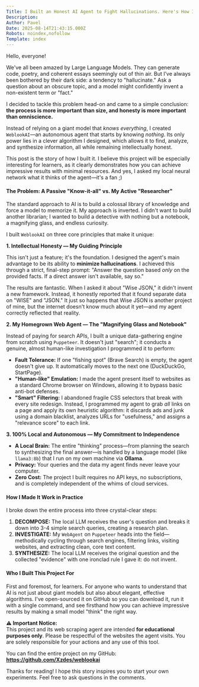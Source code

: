 ```yaml
---
Title: I Built an Honest AI Agent to Fight Hallucinations. Here's How It Works.
Description: 
Author: Pavel
Date: 2025-08-14T21:43:15.000Z
Robots: noindex,nofollow
Template: index
---
```

<p>Hello, everyone!</p>

<p>We've all been amazed by Large Language Models. They can generate code, poetry, and coherent essays seemingly out of thin air. But I’ve always been bothered by their dark side: a tendency to "hallucinate." Ask a question about an obscure topic, and a model might confidently invent a non-existent term or "fact."</p>

<p>I decided to tackle this problem head-on and came to a simple conclusion: <strong>the process is more important than size, and honesty is more important than omniscience.</strong></p>

<p>Instead of relying on a giant model that <em>knows everything</em>, I created <code>WeblookAI</code>—an autonomous agent that starts by knowing <em>nothing</em>. Its only power lies in a clever algorithm I designed, which allows it to find, analyze, and synthesize information, all while remaining intellectually honest.</p>

<p>This post is the story of how I built it. I believe this project will be especially interesting for learners, as it clearly demonstrates how you can achieve impressive results with minimal resources. And yes, I asked my local neural network what it thinks of the agent—it's a fan ;)</p>

<h4>
  
  
  The Problem: A Passive "Know-it-all" vs. My Active "Researcher"
</h4>

<p>The standard approach to AI is to build a colossal library of knowledge and force a model to memorize it. My approach is inverted. I didn't want to build another librarian; I wanted to build a detective with nothing but a notebook, a magnifying glass, and endless curiosity.</p>

<p>I built <code>WeblookAI</code> on three core principles that make it unique:</p>

<p><strong>1. Intellectual Honesty — My Guiding Principle</strong></p>

<p>This isn't just a feature; it's the foundation. I designed the agent's main advantage to be its ability to <strong>minimize hallucinations</strong>. I achieved this through a strict, final-step prompt: "Answer the question based <em>only</em> on the provided facts. If a direct answer isn't available, say so."</p>

<p>The results are fantastic. When I asked it about "Wise JSON," it didn't invent a new framework. Instead, it honestly reported that it found separate data on "WISE" and "JSON." It just so happens that Wise JSON is another project of mine, but the internet doesn't know much about it yet—and my agent correctly reflected that reality.</p>

<p><strong>2. My Homegrown Web Agent — The "Magnifying Glass and Notebook"</strong></p>

<p>Instead of paying for search APIs, I built a unique data-gathering engine from scratch using <code>Puppeteer</code>. It doesn't just "search"; it conducts a genuine, almost human-like investigation I programmed it to perform:</p>

<ul>
<li>  <strong>Fault Tolerance:</strong> If one "fishing spot" (Brave Search) is empty, the agent doesn't give up. It automatically moves to the next one (DuckDuckGo, StartPage).</li>
<li>  <strong>"Human-like" Emulation:</strong> I made the agent present itself to websites as a standard Chrome browser on Windows, allowing it to bypass basic anti-bot defenses.</li>
<li>  <strong>"Smart" Filtering:</strong> I abandoned fragile CSS selectors that break with every site redesign. Instead, I programmed my agent to grab <em>all</em> links on a page and apply its own heuristic algorithm: it discards ads and junk using a domain blacklist, analyzes URLs for "usefulness," and assigns a "relevance score" to each link.</li>
</ul>

<p><strong>3. 100% Local and Autonomous — My Commitment to Independence</strong></p>

<ul>
<li>  <strong>A Local Brain:</strong> The entire "thinking" process—from planning the search to synthesizing the final answer—is handled by a language model (like <code>llama3:8b</code>) that I run on my own machine via <strong>Ollama</strong>.</li>
<li>  <strong>Privacy:</strong> Your queries and the data my agent finds never leave your computer.</li>
<li>  <strong>Zero Cost:</strong> The project I built requires no API keys, no subscriptions, and is completely independent of the whims of cloud services.</li>
</ul>

<h4>
  
  
  How I Made It Work in Practice
</h4>

<p>I broke down the entire process into three crystal-clear steps:</p>

<ol>
<li> <strong>DECOMPOSE:</strong> The local LLM receives the user's question and breaks it down into 3-4 simple search queries, creating a research plan.</li>
<li> <strong>INVESTIGATE:</strong> My <code>WebAgent</code> on <code>Puppeteer</code> heads into the field—methodically cycling through search engines, filtering links, visiting websites, and extracting clean, core text content.</li>
<li> <strong>SYNTHESIZE:</strong> The local LLM receives the original question and the collected "evidence" with one ironclad rule I gave it: do not invent.</li>
</ol>

<h4>
  
  
  Who I Built This Project For
</h4>

<p>First and foremost, for learners. For anyone who wants to understand that AI is not just about giant models but also about elegant, effective algorithms. I've open-sourced it on GitHub so you can download it, run it with a single command, and see firsthand how you can achieve impressive results by making a small model "think" the right way.</p>




<p><strong>⚠️ Important Notice:</strong><br>
This project and its web scraping agent are intended <strong>for educational purposes only</strong>. Please be respectful of the websites the agent visits. You are solely responsible for your actions and any use of this tool.</p>

<p>You can find the entire project on my GitHub:<br>
<strong><a href="https://github.com/Xzdes/weblookai" rel="noopener noreferrer">https://github.com/Xzdes/weblookai</a></strong></p>

<p>Thanks for reading! I hope this story inspires you to start your own experiments. Feel free to ask questions in the comments.</p>

